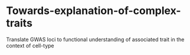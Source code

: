 # Towards-explanation-of-complex-traits
Translate GWAS loci to functional understanding of associated trait in the context of cell-type
